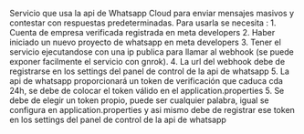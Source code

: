 Servicio que usa la api de Whatsapp Cloud para enviar mensajes masivos y contestar con respuestas predeterminadas. Para usarla se necesita : 1. Cuenta de empresa verificada registrada en meta developers 2. Haber iniciado un nuevo proyecto de whatsapp en meta developers
3. Tener el servicio ejecutandose con una ip publica para llamar al webhook (se puede exponer facilmente el servicio con gnrok). 4. La url del webhook debe de registrarse en los settings del panel de control de la api de whatsapp 
5. La api de whatsapp proporcionará un token de verificación que caduca cda 24h, se debe de colocar el token válido en el application.properties 5. Se debe de elegir un token propio, puede ser cualquier palabra, igual se configura en application.properties
y asi mismo debe de registrar ese token en los settings del panel de control de la api de whatsapp
